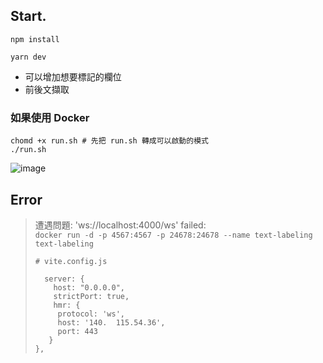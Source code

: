 ## Start.

`npm install`

```
yarn dev
```

+ 可以增加想要標記的欄位
+ 前後文擷取

### 如果使用 Docker
```
chomd +x run.sh # 先把 run.sh 轉成可以啟動的模式
./run.sh
```


![image](https://github.com/Chrouos/Text-Labeling-System/assets/56072039/98c837de-449d-4a88-86e7-1342a5ad8f41)



## Error

> 遭遇問題: 'ws://localhost:4000/ws' failed:  
> `docker run -d -p 4567:4567 -p 24678:24678 --name text-labeling text-labeling`  
> ```
> # vite.config.js
>
>   server: {
>     host: "0.0.0.0",
>     strictPort: true,
>     hmr: {
>      protocol: 'ws',
>      host: '140.  115.54.36',
>      port: 443
>    }
> },
> ```
